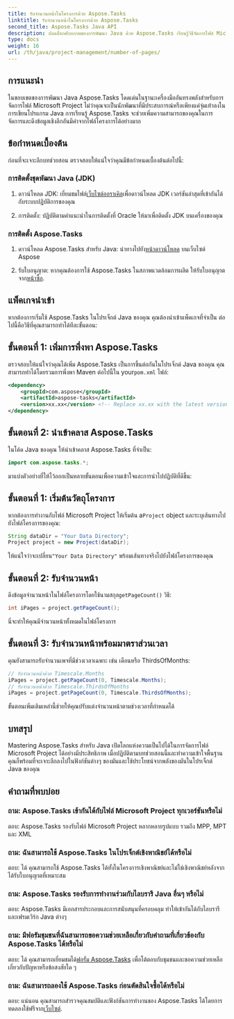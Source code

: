 ```yaml
---
title: รับจำนวนหน้าในโครงการด้วย Aspose.Tasks
linktitle: รับจำนวนหน้าในโครงการด้วย Aspose.Tasks
second_title: Aspose.Tasks Java API
description: ปลดล็อกศักยภาพของการพัฒนา Java ด้วย Aspose.Tasks เรียนรู้วิธีจัดการไฟล์ Microsoft Project ได้อย่างราบรื่นและเพิ่มประสิทธิภาพการทำงานของคุณ
type: docs
weight: 16
url: /th/java/project-management/number-of-pages/
---
```

## การแนะนำ
ในขอบเขตของการพัฒนา Java Aspose.Tasks โดดเด่นในฐานะเครื่องมืออันทรงพลังสำหรับการจัดการไฟล์ Microsoft Project ไม่ว่าคุณจะเป็นนักพัฒนาที่มีประสบการณ์หรือเพียงแค่จุ่มเท้าลงในการเขียนโปรแกรม Java การเรียนรู้ Aspose.Tasks จะช่วยเพิ่มความสามารถของคุณในการจัดการและดึงข้อมูลเชิงลึกอันมีค่าจากไฟล์โครงการได้อย่างมาก
## ข้อกำหนดเบื้องต้น
ก่อนที่จะเจาะลึกบทช่วยสอน ตรวจสอบให้แน่ใจว่าคุณมีข้อกำหนดเบื้องต้นต่อไปนี้:
### การติดตั้งชุดพัฒนา Java (JDK)
1.  ดาวน์โหลด JDK: เยี่ยมชมไฟล์[เว็บไซต์ออราเคิล](https://www.oracle.com/java/technologies/javase-jdk11-downloads.html)เพื่อดาวน์โหลด JDK เวอร์ชันล่าสุดที่เข้ากันได้กับระบบปฏิบัติการของคุณ
   
2. การติดตั้ง: ปฏิบัติตามคำแนะนำในการติดตั้งที่ Oracle ให้มาเพื่อติดตั้ง JDK บนเครื่องของคุณ
### การติดตั้ง Aspose.Tasks
1.  ดาวน์โหลด Aspose.Tasks สำหรับ Java: นำทางไปยัง[หน้าดาวน์โหลด](https://releases.aspose.com/tasks/java/) บนเว็บไซต์ Aspose
   
2.  รับใบอนุญาต: หากคุณต้องการใช้ Aspose.Tasks ในสภาพแวดล้อมการผลิต ให้รับใบอนุญาตจาก[หน้าซื้อ](https://purchase.aspose.com/buy).

## แพ็คเกจนำเข้า
หากต้องการเริ่มใช้ Aspose.Tasks ในโปรเจ็กต์ Java ของคุณ คุณต้องนำเข้าแพ็คเกจที่จำเป็น ต่อไปนี้คือวิธีที่คุณสามารถทำได้ทีละขั้นตอน:
## ขั้นตอนที่ 1: เพิ่มการพึ่งพา Aspose.Tasks
 ตรวจสอบให้แน่ใจว่าคุณได้เพิ่ม Aspose.Tasks เป็นการขึ้นต่อกันในโปรเจ็กต์ Java ของคุณ คุณสามารถทำได้โดยรวมการพึ่งพา Maven ต่อไปนี้ใน your`pom.xml` ไฟล์:
```xml
<dependency>
    <groupId>com.aspose</groupId>
    <artifactId>aspose-tasks</artifactId>
    <version>xx.xx</version> <!-- Replace xx.xx with the latest version -->
</dependency>
```
## ขั้นตอนที่ 2: นำเข้าคลาส Aspose.Tasks
ในโค้ด Java ของคุณ ให้นำเข้าคลาส Aspose.Tasks ที่จำเป็น:
```java
import com.aspose.tasks.*;
```

มาแบ่งตัวอย่างที่ให้ไว้ออกเป็นหลายขั้นตอนเพื่อความเข้าใจและการนำไปปฏิบัติที่ดีขึ้น:
## ขั้นตอนที่ 1: เริ่มต้นวัตถุโครงการ
 หากต้องการทำงานกับไฟล์ Microsoft Project ให้เริ่มต้น a`Project` object และระบุเส้นทางไปยังไฟล์โครงการของคุณ:
```java
String dataDir = "Your Data Directory";
Project project = new Project(dataDir);
```
 ให้แน่ใจว่าจะเปลี่ยน`"Your Data Directory"` พร้อมเส้นทางจริงไปยังไฟล์โครงการของคุณ
## ขั้นตอนที่ 2: รับจำนวนหน้า
 ดึงข้อมูลจำนวนหน้าในไฟล์โครงการโดยใช้นามสกุล`getPageCount()` วิธี:
```java
int iPages = project.getPageCount();
```
นี่จะทำให้คุณมีจำนวนหน้าทั้งหมดในไฟล์โครงการ
## ขั้นตอนที่ 3: รับจำนวนหน้าพร้อมมาตราส่วนเวลา
คุณยังสามารถรับจำนวนเพจที่มีช่วงเวลาเฉพาะ เช่น เดือนหรือ ThirdsOfMonths:
```java
// รับจำนวนหน้าด้วย Timescale.Months
iPages = project.getPageCount(0, Timescale.Months);
// รับจำนวนหน้าด้วย Timescale.ThirdsOfMonths
iPages = project.getPageCount(0, Timescale.ThirdsOfMonths);
```
ขั้นตอนเพิ่มเติมเหล่านี้ช่วยให้คุณปรับแต่งจำนวนหน้าตามช่วงเวลาที่กำหนดได้

## บทสรุป
Mastering Aspose.Tasks สำหรับ Java เปิดโลกแห่งความเป็นไปได้ในการจัดการไฟล์ Microsoft Project ได้อย่างมีประสิทธิภาพ เมื่อปฏิบัติตามบทช่วยสอนนี้และทำความเข้าใจพื้นฐาน คุณก็พร้อมที่จะเจาะลึกลงไปในฟังก์ชันต่างๆ ของมันและใช้ประโยชน์จากพลังของมันในโปรเจ็กต์ Java ของคุณ
## คำถามที่พบบ่อย
### ถาม: Aspose.Tasks เข้ากันได้กับไฟล์ Microsoft Project ทุกเวอร์ชันหรือไม่
ตอบ: Aspose.Tasks รองรับไฟล์ Microsoft Project หลากหลายรูปแบบ รวมถึง MPP, MPT และ XML
### ถาม: ฉันสามารถใช้ Aspose.Tasks ในโปรเจ็กต์เชิงพาณิชย์ได้หรือไม่
ตอบ: ได้ คุณสามารถใช้ Aspose.Tasks ได้ทั้งในโครงการเชิงพาณิชย์และไม่ใช่เชิงพาณิชย์หลังจากได้รับใบอนุญาตที่เหมาะสม
### ถาม: Aspose.Tasks รองรับการทำงานร่วมกับไลบรารี Java อื่นๆ หรือไม่
ตอบ: Aspose.Tasks มีเอกสารประกอบและการสนับสนุนที่ครอบคลุม ทำให้เข้ากันได้กับไลบรารีและเฟรมเวิร์ก Java ต่างๆ
### ถาม: มีฟอรัมชุมชนที่ฉันสามารถขอความช่วยเหลือเกี่ยวกับคำถามที่เกี่ยวข้องกับ Aspose.Tasks ได้หรือไม่
 ตอบ: ได้ คุณสามารถเยี่ยมชมได้[ฟอรั่ม Aspose.Tasks](https://forum.aspose.com/c/tasks/15) เพื่อโต้ตอบกับชุมชนและขอความช่วยเหลือเกี่ยวกับปัญหาหรือข้อสงสัยใด ๆ
### ถาม: ฉันสามารถลองใช้ Aspose.Tasks ก่อนตัดสินใจซื้อได้หรือไม่
 ตอบ: แน่นอน คุณสามารถสำรวจคุณสมบัติและฟังก์ชันการทำงานของ Aspose.Tasks ได้โดยการทดลองใช้ฟรีจาก[เว็บไซต์](https://releases.aspose.com/).